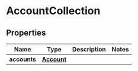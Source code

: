 # AccountCollection

## Properties

Name | Type | Description | Notes
------------ | ------------- | ------------- | -------------
**accounts** | [**Account**](Account.md) |  | 


